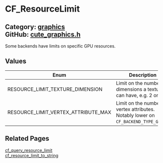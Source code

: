 [](../header.md ':include')

# CF_ResourceLimit

Category: [graphics](https://github.com/RandyGaul/cute_framework/blob/master/docs/api_reference?id=graphics)  
GitHub: [cute_graphics.h](https://github.com/RandyGaul/cute_framework/blob/master/include/cute_graphics.h)  
---

Some backends have limits on specific GPU resources.

## Values

Enum | Description
--- | ---
RESOURCE_LIMIT_TEXTURE_DIMENSION | Limit on the number of dimensions a texture can have, e.g. 2 or 3.
RESOURCE_LIMIT_VERTEX_ATTRIBUTE_MAX | Limit on the number of vertex attributes. Notably lower on `CF_BACKEND_TYPE_GLES2`.

## Related Pages

[cf_query_resource_limit](https://github.com/RandyGaul/cute_framework/blob/master/docs/graphics/cf_query_resource_limit.md)  
[cf_resource_limit_to_string](https://github.com/RandyGaul/cute_framework/blob/master/docs/graphics/cf_resource_limit_to_string.md)  
